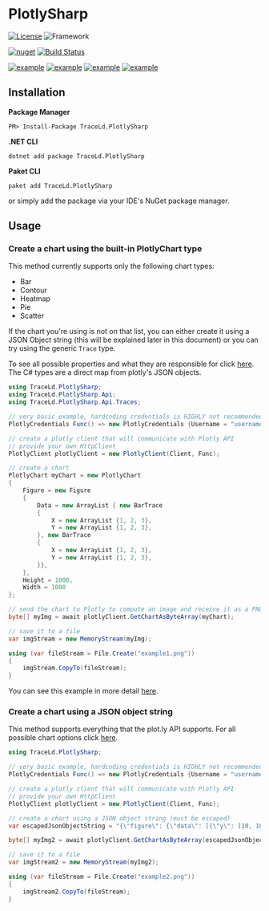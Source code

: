 # PlotlySharp

[![License](https://img.shields.io/badge/license-GPL--3.0-blue)](https://github.com/TraceLD/PlotlySharp/blob/master/LICENSE)
![Framework](https://img.shields.io/badge/framework-netstandard2.0-brightgreen)

[![nuget](https://img.shields.io/nuget/vpre/TraceLd.PlotlySharp)](https://www.nuget.org/packages/TraceLd.PlotlySharp/)
[![Build Status](https://travis-ci.org/TraceLD/PlotlySharp.svg?branch=master)](https://travis-ci.org/TraceLD/PlotlySharp)

[![example](https://i.imgur.com/kza2Dlwt.png)](https://github.com/TraceLD/PlotlySharp/blob/master/MORE_EXAMPLES.md)
[![example](https://i.imgur.com/2leyBw5t.png)](https://github.com/TraceLD/PlotlySharp/blob/master/MORE_EXAMPLES.md)
[![example](https://i.imgur.com/UfAMO1lt.png)](https://github.com/TraceLD/PlotlySharp/blob/master/MORE_EXAMPLES.md)
[![example](https://i.imgur.com/pgPu4J8t.png)](https://github.com/TraceLD/PlotlySharp/blob/master/MORE_EXAMPLES.md)

## Installation

**Package Manager**
```
PM> Install-Package TraceLd.PlotlySharp
```

**.NET CLI**
```
dotnet add package TraceLd.PlotlySharp
```

**Paket CLI**
```
paket add TraceLd.PlotlySharp
```
or simply add the package via your IDE's NuGet package manager.

## Usage

### Create a chart using the built-in PlotlyChart type
This method currently supports only the following chart types:
- Bar
- Contour
- Heatmap
- Pie
- Scatter

If the chart you're using is not on that list, you can either create it using a JSON Object string (this will be explained later in this document) or you can try using the generic `Trace` type.

To see all possible properties and what they are responsible for click [here](https://plot.ly/javascript/reference/). The C# types are a direct map from plotly's JSON objects.

```cs
using TraceLd.PlotlySharp;
using TraceLd.PlotlySharp.Api;
using TraceLd.PlotlySharp.Api.Traces;
```

```cs
// very basic example, hardcoding credentials is HIGHLY not recommended
PlotlyCredentials Func() => new PlotlyCredentials {Username = "username", Token = "token"};

// create a plotly client that will communicate with Plotly API
// provide your own HttpClient
PlotlyClient plotlyClient = new PlotlyClient(Client, Func);

// create a chart
PlotlyChart myChart = new PlotlyChart
{
    Figure = new Figure
    {
        Data = new ArrayList { new BarTrace
        {
            X = new ArrayList {1, 2, 3},
            Y = new ArrayList {1, 2, 3},
        }, new BarTrace
        {
            X = new ArrayList {1, 2, 3},
            Y = new ArrayList {1, 2, 3},
        }},
    },
    Height = 1000,
    Width = 1000
};

// send the chart to Plotly to compute an image and receive it as a PNG file as byte array
byte[] myImg = await plotlyClient.GetChartAsByteArray(myChart);

// save it to a file
var imgStream = new MemoryStream(myImg);

using (var fileStream = File.Create("example1.png"))
{
    imgStream.CopyTo(fileStream);
}
```

You can see this example in more detail [here](https://github.com/TraceLD/PlotlySharp/tree/master/TraceLd.PlotlySharp/TraceLd.PlotlySharp.Example).


### Create a chart using a JSON object string
This method supports everything that the plot.ly API supports. For all possible chart options click [here](https://plot.ly/javascript/reference/).

```cs
using TraceLd.PlotlySharp;
```

```cs
// very basic example, hardcoding credentials is HIGHLY not recommended
PlotlyCredentials Func() => new PlotlyCredentials {Username = "username", Token = "token"};

// create a plotly client that will communicate with Plotly API
// provide your own HttpClient
PlotlyClient plotlyClient = new PlotlyClient(Client, Func);

// create a chart using a JSON object string (must be escaped)
var escapedJsonObjectString = "{\"figure\": {\"data\": [{\"y\": [10, 10, 2, 20]}], \"layout\": {\"width\": 700}}, \"width\": 1000, \"height\": 500, \"format\": \"png\", \"encoded\": false}";

byte[] myImg2 = await plotlyClient.GetChartAsByteArray(escapedJsonObjectString);

// save it to a file
var imgStream2 = new MemoryStream(myImg2);

using (var fileStream = File.Create("example2.png"))
{
    imgStream2.CopyTo(fileStream);
}
```

